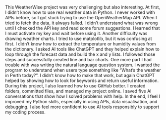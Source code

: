 This WeatherWise project was very challenging but also interesting. At first, I didn’t know how to use real weather data in Python. I never worked with APIs before, so I got stuck trying to use the OpenWeatherMap API. When I tried to fetch the data, it always failed. I didn’t understand what was wrong until I checked the API key and read some forum suggestions. I learned that I must activate my key and wait before using it.
Another difficulty was drawing weather charts. I tried to use matplotlib, but it was confusing at first. I didn’t know how to extract the temperature or humidity values from the dictionary. I asked AI tools like ChatGPT and they helped explain how to loop through the forecast data and build the x and y lists. I followed those steps and successfully created line and bar charts.
One more part I had trouble with was writing the natural language question system. I wanted the program to understand when users type something like “What’s the weather in Perth today?”. I didn’t know how to make that work, but again ChatGPT helped by showing how to look for keywords and return useful information.
During this project, I also learned how to use GitHub better. I created folders, committed files, and managed my project online. I saved five AI conversations that show how I solved problems with help.
In the end, I feel I improved my Python skills, especially in using APIs, data visualisation, and debugging. I also feel more confident to use AI tools responsibly to support my coding process.
